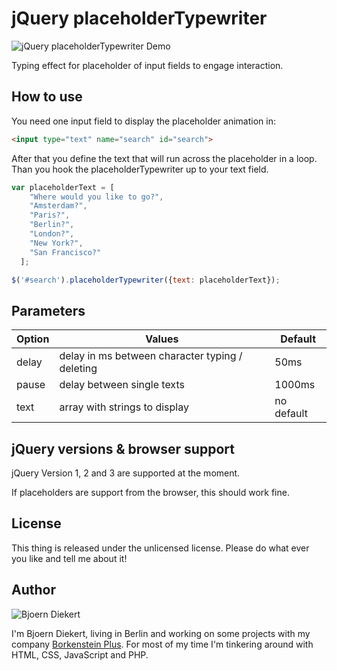 # jQuery placeholderTypewriter 

![jQuery placeholderTypewriter Demo](http://assets.bdiekert.com/jquery-placeholderTypewriter/demo.gif)

Typing effect for placeholder of input fields to engage interaction. 

## How to use

You need one input field to display the placeholder animation in:

```html
<input type="text" name="search" id="search">
```

After that you define the text that will run across the placeholder in a loop. Than you hook the placeholderTypewriter up to your text field.

```js
var placeholderText = [
    "Where would you like to go?",
    "Amsterdam?", 
    "Paris?", 
    "Berlin?", 
    "London?", 
    "New York?", 
    "San Francisco?"
  ];

$('#search').placeholderTypewriter({text: placeholderText});
```

## Parameters

| **Option** | **Values**                                      | **Default** |
|------------|-------------------------------------------------|--------------|
| delay      | delay in ms between character typing / deleting | 50ms         |
| pause      | delay between single texts                      | 1000ms       |
| text       | array with strings to display                   | no default   |

## jQuery versions & browser support

jQuery Version 1, 2 and 3 are supported at the moment. 

If placeholders are support from the browser, this should work fine.

## License

This thing is released under the unlicensed license. Please do what ever you like and tell me about it!

## Author

![Bjoern Diekert](http://assets.bdiekert.com/bd_hero.jpg)

I'm Bjoern Diekert, living in Berlin and working on some projects with my company [Borkenstein Plus](http://www.borkenstein-plus.com/). For most of my time I'm tinkering around with HTML, CSS, JavaScript and PHP.